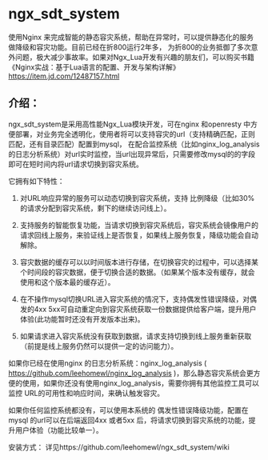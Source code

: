 # ngx_sdt_system
使用Nginx 来完成智能的静态容灾系统，帮助在异常时，可以提供静态化的服务做降级和容灾功能。目前已经在折800运行2年多，
为折800的业务抵御了多次意外问题，极大减少事故率。如果对Ngx_Lua开发有兴趣的朋友们，可以购买书籍《Nginx实战：基于Lua语言的配置、开发与架构详解》https://item.jd.com/12487157.html


## 介绍：
   ngx_sdt_system是采用高性能Ngx_Lua模块开发，可在nginx 和openresty 中方便部署，对业务完全透明化，使用者将可以支持容灾的url（支持精确匹配，正则匹配，还有目录匹配）配置到mysql，
   在配合监控系统（比如nginx_log_analysis的日志分析系统）对url实时监控，当url出现异常后，只需要修改mysql的的字段即可在短时间内将url请求切换到容灾系统。
 
 
   它拥有如下特性：
   1. 对URL响应异常的服务可以动态切换到容灾系统，支持 比例降级（比如30%的请求分配到容灾系统，剩下的继续访问线上）。
   
   2. 支持服务的智能恢复功能，当请求切换到容灾系统后，容灾系统会镜像用户的请求回线上服务，来验证线上是否恢复，如果线上服务恢复，降级功能会自动解除。
   
   3. 容灾数据的缓存可以以时间版本进行存储，在切换容灾的过程中，可以选择某个时间段的容灾数据，便于切换合适的数据。（如果某个版本没有缓存，就会使用和这个版本最的缓存近）。
   
   4. 在不操作mysql切换URL进入容灾系统的情况下，支持偶发性错误降级，对偶发的4xx 5xx可自动重定向到容灾系统获取一份数据提供给客户端，提升用户体验(此功能暂时还没有开发版本出来)。
   
   5. 如果请求进入容灾系统没有获取到数据，请求支持切换到线上服务重新获取（前提是线上服务仍然可以提供一定的访问能力）。

   如果你已经在使用nginx 的日志分析系统：nginx_log_analysis ( https://github.com/leehomewl/nginx_log_analysis )，那么静态容灾系统会更方便的使用，如果你还没有使用nginx_log_analysis，需要你拥有其他监控工具可以监控 URL的可用性和响应时间，来确认触发容灾。
   
   如果你任何监控系统都没有，可以使用本系统的 偶发性错误降级功能，配置在mysql 的url可以在后端返回4xx 或者5xx 后，将请求切换到容灾系统的功能，提升用户体验（功能比较单一）。
 


安装方式：
  详见https://github.com/leehomewl/ngx_sdt_system/wiki
